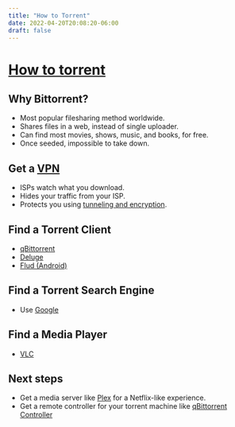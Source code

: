 ```yaml
---
title: "How to Torrent"
date: 2022-04-20T20:08:20-06:00
draft: false
---
```


# [How to torrent](https://youtu.be/ScDCIQI1LLI)

## Why Bittorrent?

- Most popular filesharing method worldwide.
- Shares files in a web, instead of single uploader.
- Can find most movies, shows, music, and books, for free.
- Once seeded, impossible to take down.

## Get a [VPN](https://www.pcmag.com/article2/0,2817,2403388,00.asp)

- ISPs watch what you download.
- Hides your traffic from your ISP.
- Protects you using [tunneling and encryption](https://www.youtube.com/watch?v=yB1KiboEWC4).

## Find a Torrent Client

- [qBittorrent](https://qbittorrent.org/)
- [Deluge](https://www.deluge-torrent.org/)
- [Flud (Android)](https://play.google.com/store/apps/details?id=com.delphicoder.flud)

## Find a Torrent Search Engine

- Use [Google](https://www.lifewire.com/top-torrent-sites-alternatives-to-kat-2483512)

## Find a Media Player

- [VLC](https://www.videolan.org/vlc/index.html)

## Next steps

- Get a media server like [Plex](https://www.plex.tv/) for a Netflix-like experience.
- Get a remote controller for your torrent machine like [qBittorrent Controller](https://play.google.com/store/apps/details?id=com.lgallardo.qbittorrentclient&hl=en)
